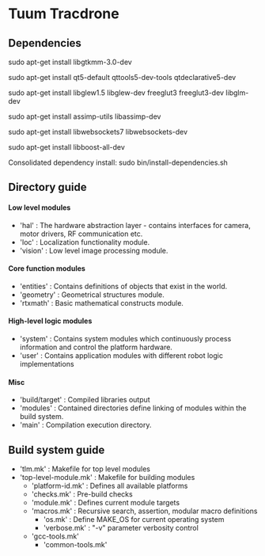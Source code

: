 # Tuum Tracdrone

## Dependencies

sudo apt-get install libgtkmm-3.0-dev

sudo apt-get install qt5-default qttools5-dev-tools qtdeclarative5-dev

sudo apt-get install libglew1.5 libglew-dev freeglut3 freeglut3-dev libglm-dev

sudo apt-get install assimp-utils libassimp-dev

sudo apt-get install libwebsockets7 libwebsockets-dev

sudo apt-get install libboost-all-dev

Consolidated dependency install:
sudo bin/install-dependencies.sh


## Directory guide

#### Low level modules
- 'hal' : The hardware abstraction layer - contains interfaces for camera, motor drivers, RF communication etc.
- 'loc' : Localization functionality module.
- 'vision' : Low level image processing module.

#### Core function modules
- 'entities' : Contains definitions of objects that exist in the world.
- 'geometry' : Geometrical structures module.
- 'rtxmath' : Basic mathematical constructs module.

#### High-level logic modules
- 'system' : Contains system modules which continuously process information and control the platform hardware.
- 'user' : Contains application modules with different robot logic implementations


#### Misc
- 'build/target' : Compiled libraries output
-  'modules' : Contained directories define linking of modules within the build system.
-  'main' : Compilation execution directory.


## Build system guide

-  'tlm.mk' : Makefile for top level modules
  - 'top-level-module.mk' : Makefile for building modules
    - 'platform-id.mk' : Defines all available platforms
    - 'checks.mk' : Pre-build checks
    - 'module.mk' : Defines current module targets
    - 'macros.mk' : Recursive search, assertion, modular macro definitions
      - 'os.mk' : Define MAKE_OS for current operating system
      - 'verbose.mk' : "-v" parameter verbosity control
    - 'gcc-tools.mk'
      - 'common-tools.mk'

